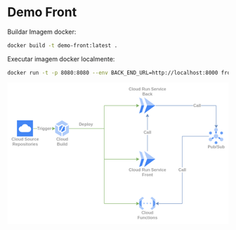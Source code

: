 # Demo Front

Buildar Imagem docker:

```bash
docker build -t demo-front:latest .
```

Executar imagem docker localmente:

```bash
docker run -t -p 8080:8080 --env BACK_END_URL=http://localhost:8000 front-demo:v1
```

![Serverless Architecture](serverless_architecture.png "Serverless Architecture")
